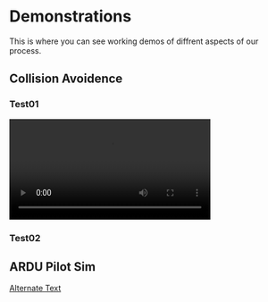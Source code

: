 # Demonstrations
This is where you can see working demos of diffrent aspects of our process.

## Collision Avoidence

### Test01
<video src="https://drive.google.com/file/d/1sfoY2eX5Lp4v28I3MlnGT8bDylM5qbCA/view?usp=sharing" width="360"/>/
### Test02

## ARDU Pilot Sim

[Alternate Text](https://drive.google.com/file/d/1sfoY2eX5Lp4v28I3MlnGT8bDylM5qbCA/view?usp=sharing)
